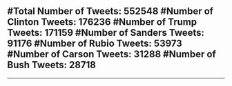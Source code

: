 #Total Number of Tweets: 552548 
#Number of Clinton Tweets: 176236
#Number of Trump Tweets: 171159
#Number of Sanders Tweets: 91176
#Number of Rubio Tweets: 53973
#Number of Carson Tweets: 31288
#Number of Bush Tweets: 28718
---
---
